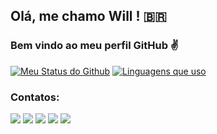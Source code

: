 ## Olá, me chamo Will ! :brazil:
### Bem vindo ao meu perfil GitHub :v: 	

[![Meu Status do Github](https://github-readme-stats.vercel.app/api?username=WillAngelis&title_color=ff1269&icon_color=f5f5f5&bg_color=030303&hide_border=true&locale=pt-br&text_color=ff1269&include_all_commits=true&hide_rank&count_private=true&show_icons=true)](https://github.com/WillAngelis/)
[![Linguagens que uso](https://github-readme-stats.vercel.app/api/top-langs/?username=WillAngelis&layout=default&title_color=34eb9b)]()





### Contatos:

<div>
<a href="https://www.youtube.com/seu-canal-youtube-aqui" target="_blank"><img src="https://img.shields.io/badge/YouTube-FF0000?style=for-the-badge&logo=youtube&logoColor=white" target="_blank"></a>
<a href="https://instagram.com/seu-usuário-instagram-aqui" target="_blank"><img src="https://img.shields.io/badge/-Instagram-%23E4405F?style=for-the-badge&logo=instagram&logoColor=white" target="_blank"></a>
<a href="https://www.twitch.tv/seu-usuário-aqui" target="_blank"><img src="https://img.shields.io/badge/Twitch-9146FF?style=for-the-badge&logo=twitch&logoColor=white" target="_blank"></a>
<a href = "mailto:contato@seu-usuário-aqui"><img src="https://img.shields.io/badge/Gmail-D14836?style=for-the-badge&logo=gmail&logoColor=white" target="_blank"></a>
<a href="https://www.linkedin.com/in/seu-usuário-linkedln-aqui" target="_blank"><img src="https://img.shields.io/badge/-LinkedIn-%230077B5?style=for-the-badge&logo=linkedin&logoColor=white" target="_blank"></a>   
</div>
